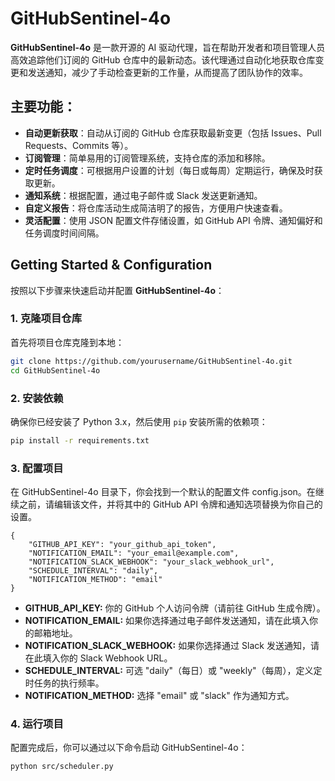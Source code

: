 # GitHubSentinel-4o

**GitHubSentinel-4o** 是一款开源的 AI 驱动代理，旨在帮助开发者和项目管理人员高效追踪他们订阅的 GitHub 仓库中的最新动态。该代理通过自动化地获取仓库变更和发送通知，减少了手动检查更新的工作量，从而提高了团队协作的效率。

## 主要功能：
- **自动更新获取**：自动从订阅的 GitHub 仓库获取最新变更（包括 Issues、Pull Requests、Commits 等）。
- **订阅管理**：简单易用的订阅管理系统，支持仓库的添加和移除。
- **定时任务调度**：可根据用户设置的计划（每日或每周）定期运行，确保及时获取更新。
- **通知系统**：根据配置，通过电子邮件或 Slack 发送更新通知。
- **自定义报告**：将仓库活动生成简洁明了的报告，方便用户快速查看。
- **灵活配置**：使用 JSON 配置文件存储设置，如 GitHub API 令牌、通知偏好和任务调度时间间隔。

## Getting Started & Configuration

按照以下步骤来快速启动并配置 **GitHubSentinel-4o**：

### 1. 克隆项目仓库

首先将项目仓库克隆到本地：

```bash
git clone https://github.com/yourusername/GitHubSentinel-4o.git
cd GitHubSentinel-4o
```
### 2. 安装依赖

确保你已经安装了 Python 3.x，然后使用 `pip` 安装所需的依赖项：

```bash
pip install -r requirements.txt
```
### 3. 配置项目
在 GitHubSentinel-4o 目录下，你会找到一个默认的配置文件 config.json。在继续之前，请编辑该文件，并将其中的 GitHub API 令牌和通知选项替换为你自己的设置。
```
{
    "GITHUB_API_KEY": "your_github_api_token",
    "NOTIFICATION_EMAIL": "your_email@example.com",
    "NOTIFICATION_SLACK_WEBHOOK": "your_slack_webhook_url",
    "SCHEDULE_INTERVAL": "daily", 
    "NOTIFICATION_METHOD": "email"
}
```
- **GITHUB_API_KEY:** 你的 GitHub 个人访问令牌（请前往 GitHub 生成令牌）。
- **NOTIFICATION_EMAIL:** 如果你选择通过电子邮件发送通知，请在此填入你的邮箱地址。
- **NOTIFICATION_SLACK_WEBHOOK:** 如果你选择通过 Slack 发送通知，请在此填入你的 Slack Webhook URL。
- **SCHEDULE_INTERVAL:** 可选 "daily"（每日）或 "weekly"（每周），定义定时任务的执行频率。
- **NOTIFICATION_METHOD:** 选择 "email" 或 "slack" 作为通知方式。

### 4. 运行项目
配置完成后，你可以通过以下命令启动 GitHubSentinel-4o：
```
python src/scheduler.py

```

